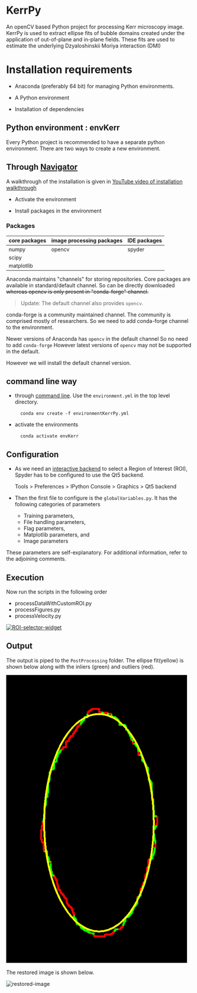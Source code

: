 # KerrPy
An openCV based Python project for processing Kerr microscopy image. KerrPy is used to extract ellipse fits of  bubble domains created under the application of out-of-plane and in-plane fields. These fits are used to estimate the underlying Dzyaloshinskii Moriya interaction (DMI)

# Installation requirements

- Anaconda (preferably 64 bit) for managing Python environments.

- A Python environment

- Installation of dependencies

## Python environment : envKerr

Every Python project is recommended to have a separate python environment. There are two ways to create a new environment.

## Through [Navigator]((https://docs.anaconda.com/anaconda/navigator/tutorials/create-python35-environment/?highlight=environment%20create#creating-a-python-3-5-environment-from-anaconda2-or-anaconda3))

A walkthrough of the installation is given in  [YouTube video of installation walkthrough](https://www.youtube.com/watch?v=8bzp04TeE3I)

- Activate the environment

- Install packages in the environment

### Packages

core packages |	image processing packages | IDE packages
--- | ---- | ---
numpy	| 		opencv	|	spyder
scipy	|	|
matplotlib	|	|

Anaconda maintains "channels" for storing repositories.
Core packages are available in standard/default channel.
So can be directly downloaded
~~whereas
opencv is only present in "conda-forge" channel.~~

> Update: The default channel also provides `opencv`.

conda-forge is a community maintained channel.
The community is comprised mostly of researchers.
So we need to add conda-forge channel to the environment.


Newer versions of Anaconda has `opencv` in the default channel
So no need to add `conda-forge`
However latest versions of `opencv` may not be supported in the default.

However we will install the default channel version.

## command line way

- through [command line](https://docs.conda.io/projects/conda/en/latest/user-guide/tasks/manage-environments.html#creating-an-environment-from-an-environment-yml-file). Use the `environment.yml` in the top level directory.

		conda env create -f environmentKerrPy.yml

- activate the environments

		conda activate envKerr

## Configuration

- As we need an [interactive backend](https://matplotlib.org/devdocs/users/explain/backends.html) to select a Region of Interest (ROI), Spyder has to be configured to use the Qt5 backend.

	Tools > Preferences > IPython Console > Graphics > Qt5 backend

- Then the first file to configure is the `globalVariables.py`. It has the following categories of parameters

  - Training parameters,
  - File handling parameters,
  - Flag parameters,
  - Matplotlib parameters, and
  - Image parameters
  
These parameters are self-explanatory. For additional information, refer to the adjoining comments.

## Execution

Now run the scripts in the following order

- processDataWithCustomROI.py
- processFigures.py
- processVelocity.py

[![ROI-selector-widget](https://i9.ytimg.com/vi/K-mMBQi4r1A/mq1.jpg?sqp=CNC14JIG&rs=AOn4CLB6CWhAw9DpPw_CBzFXrYpRfHwrWQ)](https://youtu.be/K-mMBQi4r1A)

## Output

The output is piped to the `PostProcessing` folder. The ellipse fit(yellow) is shown below along with the inliers (green) and outliers (red).

![ellipse-fit](/PostProcessing/Images/DataSimplifiedCustomROI/Experiment_0/Experiment_0_Iteration_0/Experiment_0_Iteration_0_Pulse_8/Experiment_0_Iteration_0_Pulse_8.png)

The restored image is shown below.

![restored-image](/Restored/DataSimplifiedCustomROI/Experiment_0/Experiment_0_Iteration_0/Experiment_0_Iteration_0_Pulse_8/Experiment_0_Iteration_0_Pulse_8.png)